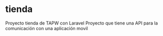 # tienda
Proyecto tienda de TAPW con Laravel
Proyecto que tiene una API para la comunicación con una aplicación movil
